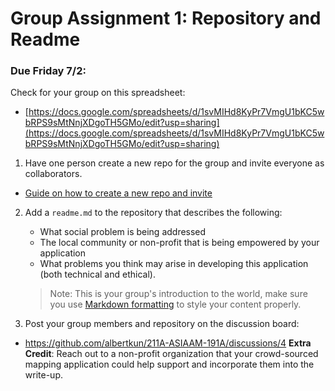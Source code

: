 # Group Assignment 1: Repository and Readme
### Due Friday 7/2:
Check for your group on this spreadsheet:
- [https://docs.google.com/spreadsheets/d/1svMIHd8KyPr7VmgU1bKC5wbRPS9sMtNnjXDgoTH5GMo/edit?usp=sharing](https://docs.google.com/spreadsheets/d/1svMIHd8KyPr7VmgU1bKC5wbRPS9sMtNnjXDgoTH5GMo/edit?usp=sharing)

1. Have one person create a new repo for the group and invite everyone as collaborators. 
   
- [Guide on how to create a new repo and invite](../Guides/git_creating.md) 
2. Add a `readme.md` to the repository that describes the following:
   - What social problem is being addressed
   - The local community or non-profit that is being empowered by your application
   - What problems you think may arise in developing this application (both technical and ethical).
   
   > Note: This is your group's introduction to the world, make sure you use [Markdown formatting](https://Guides.github.com/features/mastering-markdown/) to style your content properly.  

3. Post your group members and repository on the discussion board:
 - https://github.com/albertkun/211A-ASIAAM-191A/discussions/4
**Extra Credit**: Reach out to a non-profit organization that your crowd-sourced mapping application could help support and incorporate them into the write-up.
